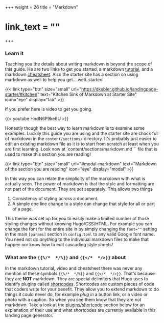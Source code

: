 +++
weight = 26
title = "Markdown"
# link_text = ""
+++
### Learn it

Teaching you the details about writing markdown is beyond the scope of this guide.  He are two links to get you started, a markdown [tutorial](http://www.markdowntutorial.com/), and a markdown [cheatsheet](https://github.com/adam-p/markdown-here/wiki/Markdown-Cheatsheet).  Also the starter site has a section on using markdown as well to help you get....well..started  

{{< link type="btn" size="small" url="https://dkebler.github.io/landingpage-starter/#kitchen" text="Kitchen Sink of Markdown at Starter Site" icon="eye" display="tab" >}}

If you prefer here is video to get you going.

{{< youtube HndN6P9ke6U >}}

Honestly though the best way to learn markdown is to examine some examples. Luckily this guide you are using and the starter site are chock full of markdown in the ```content/sections/``` directory.  It's probably just easier to edit an existing markdown file as it is to start from scratch at least when you are first learning.   Look now at `content/sections/markdown.md``` file that is used to make this section you are reading!  

{{< link type="btn" size="small" url="#modal-markdown" text="Markdown of the section you are reading" icon="eye" display="modal" >}}

In this way you can relate the simplicity of the markdown with what is actually seen.  The power of markdown is that the style and formatting are not part of the document.  They are set separately.  This allows two things

1.  Consistency of styling across a document.  
2.  A simple one line change to a style can change that style for all or part of a page.

This theme was set up for you to easily make a limited number of those styling changes without knowing Hugo/CSS/HTML.  For example you can change the font for the entire site in by simply changing the `font=""` setting in the main `[params]` section in ```config.toml``` to any valid Google font name. You need not do *anything* to the individual markdown files to make that happen nor know how to edit cascading style sheets!

### What are the `{{%/*  */%}}` and `{{</*  */>}}` about

In the markdown tutorial, video and cheatsheet there was never any mention of these symbols `{{%/*  */%}}` and `{{</*  */>}}`.  That's because they are **NOT** markdown.  They are special delimiters that Hugo uses to identify plugins called [shortcodes](#plugins).  Shortcodes are custom pieces of code that coders write for your benefit.  They allow you to extend markdown to do things it could never do, for example *plug in* a button link, or a video or photo with a caption.  So when you see them know that they are not markdown.  Take a look at the [plugins/shortcode](#plugins) section below for an explanation of their use and what shortcodes are currently available in this landing page generator.
